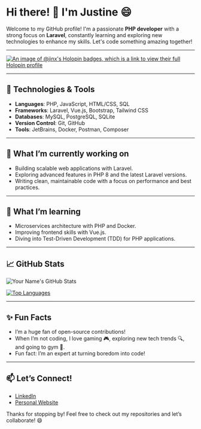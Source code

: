 # Hi there! 👋 I'm Justine 😄

Welcome to my GitHub profile! I'm a passionate **PHP developer** with a strong focus on **Laravel**, constantly learning and exploring new technologies to enhance my skills. Let's code something amazing together!

---
[![An image of @jinx's Holopin badges, which is a link to view their full Holopin profile](https://holopin.me/jinx)](https://holopin.io/@jinx)

---

## 🔧 Technologies & Tools

- **Languages**: PHP, JavaScript, HTML/CSS, SQL
- **Frameworks**: Laravel, Vue.js, Bootstrap, Tailwind CSS
- **Databases**: MySQL, PostgreSQL, SQLite
- **Version Control**: Git, GitHub
- **Tools**: JetBrains, Docker, Postman, Composer

---

## 🚀 What I’m currently working on

- Building scalable web applications with Laravel.
- Exploring advanced features in PHP 8 and the latest Laravel versions.
- Writing clean, maintainable code with a focus on performance and best practices.

---

## 🌱 What I’m learning

- Microservices architecture with PHP and Docker.
- Improving frontend skills with Vue.js.
- Diving into Test-Driven Development (TDD) for PHP applications.

---

## 📈 GitHub Stats

![Your Name's GitHub Stats](https://github-readme-stats.vercel.app/api?username=JustineDelaRosa&show_icons=true&theme=radical)

[![Top Languages](https://github-readme-stats.vercel.app/api/top-langs/?username=JustineDelaRosa&layout=compact&theme=radical)](https://github.com/yourusername/github-readme-stats)


---

## ✨ Fun Facts

- I’m a huge fan of open-source contributions!
- When I’m not coding, I love gaming 🎮, exploring new tech trends 🔍, and going to gym 💪.
- Fun fact: I’m an expert at turning boredom into code!

---

## 📫 Let’s Connect!

- [LinkedIn](https://www.linkedin.com/in/justine-dela-rosa-1829a8b8/)
- [Personal Website](https://justinedelarosa.github.io/MyPortfolio/)

Thanks for stopping by! Feel free to check out my repositories and let’s collaborate! 😄


